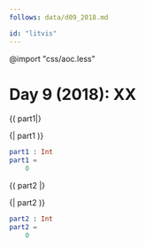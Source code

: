 ```yaml
---
follows: data/d09_2018.md

id: "litvis"
---
```


@import "css/aoc.less"

# Day 9 (2018): XX

{( part1|}

{| part1 )}

```elm {l r}
part1 : Int
part1 =
    0
```

{( part2 |}

{| part2 )}

```elm {l r}
part2 : Int
part2 =
    0
```
